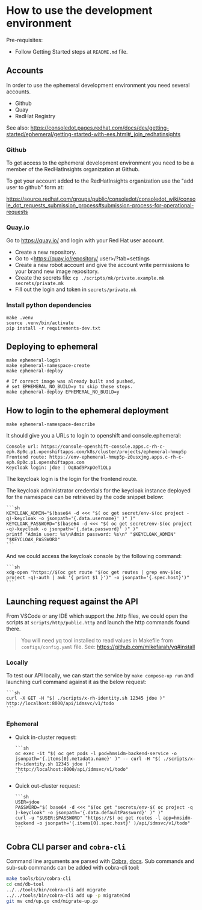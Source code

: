 # How to use the development environment

Pre-requisites:

* Follow Getting Started steps at `README.md` file.

## Accounts

In order to use the ephemeral development environment you need several accounts.

* Github
* Quay
* RedHat Registry

See also:
<https://consoledot.pages.redhat.com/docs/dev/getting-started/ephemeral/getting-started-with-ees.html#_join_redhatinsights>

### Github

To get access to the ephemeral development environment you need to be a member
of the RedHatInsights organization at Github.

To get your account added to the RedHatInsights organization use the "add user
to github" form at:

<https://source.redhat.com/groups/public/consoledot/consoledot_wiki/console_dot_requests_submission_process#submission-process-for-operational-requests>

### Quay.io

Go to <https://quay.io/> and login with your Red Hat user account.

* Create a new repository.
* Go to <https://quay.io/repository/<rh> user>/<repository>?tab=settings
* Create a new robot account and give the account write permissions to your brand new image repository.
* Create the secrets file: `cp ./scripts/mk/private.example.mk secrets/private.mk`
* Fill out the login and token in `secrets/private.mk`

### Install python dependencies

    make .venv
    source .venv/bin/activate
    pip install -r requirements-dev.txt

## Deploying to ephemeral

    make ephemeral-login
    make ephemeral-namespace-create
    make ephemeral-deploy

    # If correct image was already built and pushed,
    # set EPHEMERAL_NO_BUILD=y to skip these steps.
    make ephemeral-deploy EPHEMERAL_NO_BUILD=y

## How to login to the ephemeral deployment

    make ephemeral-namespace-describe

It should give you a URLs to login to openshift and console.ephemeral:

    Console url: https://console-openshift-console.apps.c-rh-c-eph.8p0c.p1.openshiftapps.com/k8s/cluster/projects/ephemeral-hmup5p
    Frontend route: https://env-ephemeral-hmup5p-z0usxjmg.apps.c-rh-c-eph.8p0c.p1.openshiftapps.com
    Keycloak login: jdoe | Oq8ad9PxpOeTiQLp

The keycloak login is the login for the frontend route.

The keycloak administrator credentials for the keycloak instance deployed for the namespace
can be retrieved by the code snippet below:

    ```sh
    KEYCLOAK_ADMIN="$(base64 -d <<< "$( oc get secret/env-$(oc project -q)-keycloak -o jsonpath='{.data.username}' )" )"
    KEYCLOAK_PASSWORD="$(base64 -d <<< "$( oc get secret/env-$(oc project -q)-keycloak -o jsonpath='{.data.password}' )" )"
    printf "Admin user: %s\nAdmin password: %s\n" "$KEYCLOAK_ADMIN" "$KEYCLOAK_PASSWORD"
    ```

And we could access the keycloak console by the following command:

    ```sh
    xdg-open "https://$(oc get route "$(oc get routes | grep env-$(oc project -q)-auth | awk '{ print $1 }')" -o jsonpath='{.spec.host}')"
    ```

## Launching request against the API

From VSCode or any IDE which support the .http files, we could open
the scripts at `scripts/http/public.http` and launch the http commands
found there.

> You will need yq tool installed to read values in Makefile from `configs/config.yaml` file.
> See: <https://github.com/mikefarah/yq#install>

### Locally

To test our API locally, we can start the service by `make compose-up run` and launching
curl command against it as the below request:

    ```sh
    curl -X GET -H "$( ./scripts/x-rh-identity.sh 12345 jdoe )" http://localhost:8000/api/idmsvc/v1/todo
    ```

### Ephemeral

* Quick in-cluster request:

      ```sh
      oc exec -it "$( oc get pods -l pod=hmsidm-backend-service -o jsonpath='{.items[0].metadata.name}' )" -- curl -H "$( ./scripts/x-rh-identity.sh 12345 jdoe )" "http://localhost:8000/api/idmsvc/v1/todo"
      ```

* Quick out-cluster request:

      ```sh
      USER=jdoe
      PASSWORD="$( base64 -d <<< "$(oc get "secrets/env-$( oc project -q )-keycloak" -o jsonpath='{.data.defaultPassword}' )" )"
      curl -u "$USER:$PASSWORD" "https://$( oc get routes -l app=hmsidm-backend -o jsonpath='{.items[0].spec.host}' )/api/idmsvc/v1/todo"
      ```

## Cobra CLI parser and `cobra-cli`

Command line arguments are parsed with [Cobra](https://github.com/spf13/cobra),
[docs](https://umarcor.github.io/cobra/). Sub commands and sub-sub commands can be
added with cobra-cli tool:

```sh
make tools/bin/cobra-cli
cd cmd/db-tool
../../tools/bin/cobra-cli add migrate
../../tools/bin/cobra-cli add up -p migrateCmd
git mv cmd/up.go cmd/migrate-up.go
```
